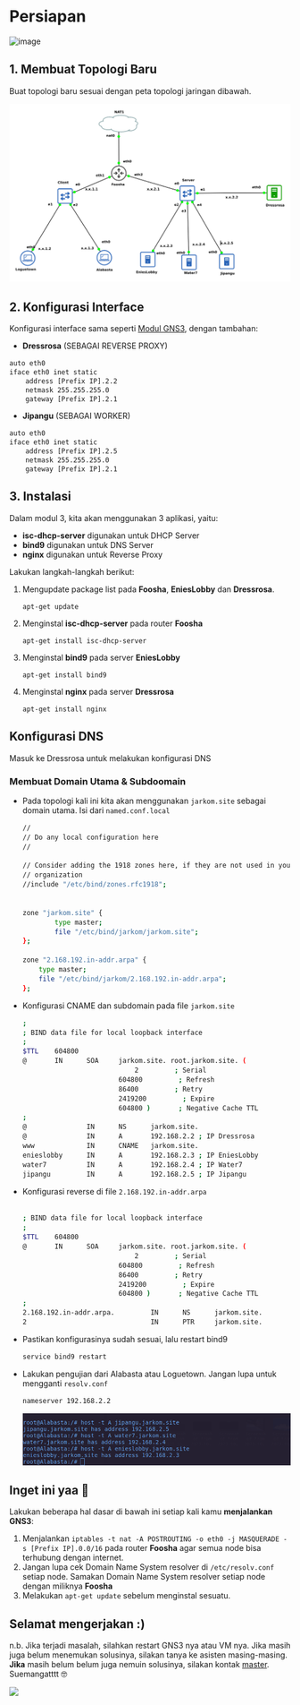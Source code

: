 # Persiapan

![image](https://c.tenor.com/A-zBK3Pr8YQAAAAM/suuuper-franky.gif)

## 1. Membuat Topologi Baru

Buat topologi baru sesuai dengan peta topologi jaringan dibawah.

![image](../Modul-3/Reverse%20Proxy/img/prequesites.png)

## 2. Konfigurasi Interface

Konfigurasi interface sama seperti [Modul GNS3](https://github.com/arsitektur-jaringan-komputer/Modul-Jarkom/tree/modul-uml), dengan tambahan:

* **Dressrosa** (SEBAGAI REVERSE PROXY)
```
auto eth0
iface eth0 inet static
	address [Prefix IP].2.2
	netmask 255.255.255.0
	gateway [Prefix IP].2.1
```
* **Jipangu** (SEBAGAI WORKER)

```
auto eth0
iface eth0 inet static
	address [Prefix IP].2.5
	netmask 255.255.255.0
	gateway [Prefix IP].2.1
```

## 3. Instalasi

Dalam modul 3, kita akan menggunakan 3 aplikasi, yaitu:

* **isc-dhcp-server** digunakan untuk DHCP Server
* **bind9** digunakan untuk DNS Server
* **nginx** digunakan untuk Reverse Proxy

Lakukan langkah-langkah berikut:

1. Mengupdate package list pada **Foosha**, **EniesLobby** dan **Dressrosa**.

    ```
    apt-get update
    ```

2. Menginstal **isc-dhcp-server** pada router **Foosha**

    ```
    apt-get install isc-dhcp-server
    ```

3. Menginstal **bind9** pada server **EniesLobby**

    ```
    apt-get install bind9
    ```

4. Menginstal **nginx** pada server **Dressrosa**

    ```
    apt-get install nginx
    ```

## Konfigurasi DNS

Masuk ke Dressrosa untuk melakukan konfigurasi DNS

### Membuat Domain Utama  & Subdoomain

- Pada topologi kali ini kita akan menggunakan `jarkom.site` sebagai domain utama. Isi dari `named.conf.local`

    ```bash
    //
    // Do any local configuration here
    //

    // Consider adding the 1918 zones here, if they are not used in your
    // organization
    //include "/etc/bind/zones.rfc1918";


    zone "jarkom.site" {
            type master;
            file "/etc/bind/jarkom/jarkom.site";
    };

    zone "2.168.192.in-addr.arpa" {
        type master;
        file "/etc/bind/jarkom/2.168.192.in-addr.arpa";
    };
    ```

- Konfigurasi CNAME dan subdomain pada file `jarkom.site`

    ```bash
    ;
    ; BIND data file for local loopback interface
    ;
    $TTL    604800
    @       IN      SOA     jarkom.site. root.jarkom.site. (
                                2         ; Serial
                            604800         ; Refresh
                            86400         ; Retry
                            2419200         ; Expire
                            604800 )       ; Negative Cache TTL
    ;
    @               IN      NS      jarkom.site.
    @               IN      A       192.168.2.2 ; IP Dressrosa
    www             IN      CNAME   jarkom.site.
    enieslobby      IN      A       192.168.2.3 ; IP EniesLobby
    water7          IN      A       192.168.2.4 ; IP Water7
    jipangu         IN      A       192.168.2.5 ; IP Jipangu

    ```

- Konfigurasi reverse di file `2.168.192.in-addr.arpa`

    ```bash

    ; BIND data file for local loopback interface
    ;
    $TTL    604800
    @       IN      SOA     jarkom.site. root.jarkom.site. (
                                2         ; Serial
                            604800         ; Refresh
                            86400         ; Retry
                            2419200         ; Expire
                            604800 )       ; Negative Cache TTL
    ;
    2.168.192.in-addr.arpa.         IN      NS      jarkom.site.
    2                               IN      PTR     jarkom.site.
    ```

- Pastikan konfigurasinya sudah sesuai, lalu restart bind9

    ```bash
    service bind9 restart
    ```

- Lakukan pengujian dari Alabasta atau Loguetown. Jangan lupa untuk mengganti `resolv.conf`

    ```bash
    nameserver 192.168.2.2
    ```

    ![Testing Subdomain](./Reverse%20Proxy/img/subdomain-tes.png)

## Inget ini yaa 👋

Lakukan beberapa hal dasar di bawah ini setiap kali kamu **menjalankan GNS3**:

1. Menjalankan `iptables -t nat -A POSTROUTING -o eth0 -j MASQUERADE -s [Prefix IP].0.0/16` pada router **Foosha** agar semua node bisa terhubung dengan internet.
2. Jangan lupa cek Domain Name System resolver di `/etc/resolv.conf` setiap node. Samakan Domain Name System resolver setiap node dengan miliknya **Foosha**
3. Melakukan `apt-get update` sebelum menginstal sesuatu.

## Selamat mengerjakan :)

n.b. Jika terjadi masalah, silahkan restart GNS3 nya atau VM nya. Jika masih juga belum menemukan solusinya, silakan tanya ke asisten masing-masing. **Jika** masih belum belum juga nemuin solusinya, silakan kontak [master](https://github.com/kuuhaku86). Suemangatttt 🤓

![](https://64.media.tumblr.com/fb2eb1aa1d88b93a8fec36fd81b051cb/fbcc43fc5be59b7e-17/s500x750/b90ad78abd57064acf96ae5bde0ffed0b23ac968.gifv)
